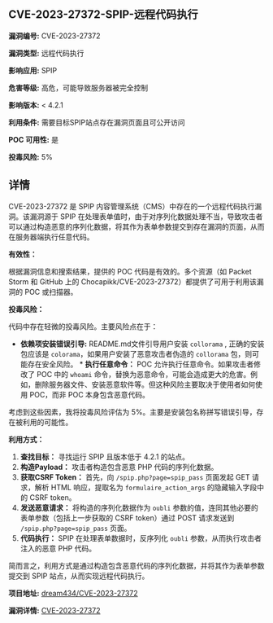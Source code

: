 ## CVE-2023-27372-SPIP-远程代码执行

**漏洞编号:** CVE-2023-27372

**漏洞类型:** 远程代码执行

**影响应用:** SPIP

**危害等级:** 高危，可能导致服务器被完全控制

**影响版本:** < 4.2.1

**利用条件:** 需要目标SPIP站点存在漏洞页面且可公开访问

**POC 可用性:** 是

**投毒风险:** 5%

## 详情

CVE-2023-27372 是 SPIP 内容管理系统（CMS）中存在的一个远程代码执行漏洞。该漏洞源于 SPIP 在处理表单值时，由于对序列化数据处理不当，导致攻击者可以通过构造恶意的序列化数据，将其作为表单参数提交到存在漏洞的页面，从而在服务器端执行任意代码。

**有效性：**

根据漏洞信息和搜索结果，提供的 POC 代码是有效的。多个资源（如 Packet Storm 和 GitHub 上的 Chocapikk/CVE-2023-27372）都提供了可用于利用该漏洞的 POC 或扫描器。

**投毒风险：**

代码中存在轻微的投毒风险。主要风险点在于：

*   **依赖项安装错误引导:** README.md文件引导用户安装 `collorama` , 正确的安装包应该是 `colorama`，如果用户安装了恶意攻击者伪造的 `collorama` 包，则可能存在安全风险。 *   **执行任意命令：** POC 允许执行任意命令。如果攻击者修改了 POC 中的 `whoami` 命令，替换为恶意命令，可能会造成更大的危害。例如，删除服务器文件、安装恶意软件等。但这种风险主要取决于使用者如何使用 POC，而非 POC 本身包含恶意代码。

考虑到这些因素，我将投毒风险评估为 5%。主要是安装包名称拼写错误引导，存在被利用的可能性。

**利用方式：**

1.  **查找目标：** 寻找运行 SPIP 且版本低于 4.2.1 的站点。
2.  **构造Payload：** 攻击者构造包含恶意 PHP 代码的序列化数据。
3.  **获取CSRF Token：** 首先，向 `/spip.php?page=spip_pass` 页面发起 GET 请求，解析 HTML 响应，提取名为 `formulaire_action_args` 的隐藏输入字段中的 CSRF token。
4.  **发送恶意请求：** 将构造的序列化数据作为 `oubli` 参数的值，连同其他必要的表单参数（包括上一步获取的 CSRF token）通过 POST 请求发送到 `/spip.php?page=spip_pass` 页面。
5.  **代码执行：** SPIP 在处理表单数据时，反序列化 `oubli` 参数，从而执行攻击者注入的恶意 PHP 代码。

简而言之，利用方式是通过构造包含恶意代码的序列化数据，并将其作为表单参数提交到 SPIP 站点，从而实现远程代码执行。

**项目地址:** [dream434/CVE-2023-27372](https://github.com/dream434/CVE-2023-27372)

**漏洞详情:** [CVE-2023-27372](https://nvd.nist.gov/vuln/detail/CVE-2023-27372)